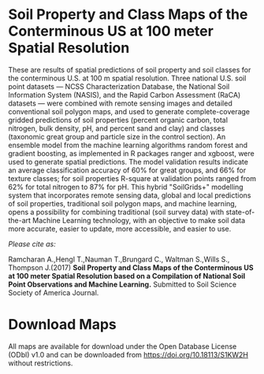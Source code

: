 # Soil Property and Class Maps of the Conterminous US at 100 meter Spatial Resolution

These are results of spatial predictions of soil property and soil classes for the conterminous U.S. at 100 m spatial resolution. Three national U.S. soil point datasets — NCSS Characterization Database, the National Soil Information System (NASIS), and the Rapid Carbon Assessment (RaCA) datasets — were combined with remote sensing images and detailed conventional soil polygon maps, and used to generate complete-coverage gridded predictions of soil properties (percent organic carbon, total nitrogen, bulk density, pH, and percent sand and clay) and classes (taxonomic great group and particle size in the control section). An ensemble model from the machine learning algorithms random forest and gradient boosting, as implemented in R packages ranger and xgboost, were used to generate spatial predictions. The model validation results indicate an average classification accuracy of 60% for great groups, and 66% for texture classes; for soil properties R-square at validation points ranged from 62% for total nitrogen to 87% for pH. This hybrid "SoilGrids+" modelling system that incorporates remote sensing data, global and local predictions of soil properties, traditional soil polygon maps, and machine learning, opens a possibility for combining traditional (soil survey data) with state-of-the-art Machine Learning technology, with an objective to make soil data more accurate, easier to update, more accessible, and easier to use.

*Please cite as:*

Ramcharan A.,Hengl T.,Nauman T.,Brungard C., Waltman S.,Wills S., Thompson J.(2017) **Soil Property and Class Maps of the Conterminous US at 100 meter Spatial Resolution based on a Compilation of National Soil Point Observations and Machine Learning.** Submitted to Soil Science Society of America Journal. 

# Download Maps

All maps are available for download under the Open Database License (ODbl) v1.0 and can be downloaded from https://doi.org/10.18113/S1KW2H without restrictions.


  
